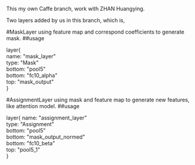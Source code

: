 This my own Caffe branch, work with ZHAN Huangying.

Two layers added by us in this branch, which is,

#MaskLayer
using feature map and correspond coefficients to generate mask.
##usage

layer{   
  name: "mask_layer"  
  type: "Mask"  
  bottom: "pool5"  
  bottom: "fc10_alpha"  
  top: "mask_output"  
}

#AssignmentLayer
using mask and feature map to generate new features, like attention model.
##usage

layer{
  name: "assignment_layer"  
  type: "Assignment"  
  bottom: "pool5"  
  bottom: "mask_output_normed"  
  bottom: "fc10_beta"  
  top: "pool5_1"  
}
